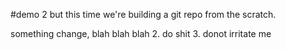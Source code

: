 #demo 2
but this time we're building a git repo from the scratch.

something change, blah blah blah 
2. do shit
3. donot irritate me